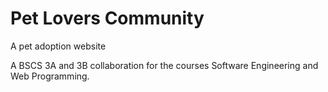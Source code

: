 # Pet Lovers Community

A pet adoption website 

A BSCS 3A and 3B collaboration for the courses Software Engineering and Web Programming.
